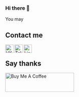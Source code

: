 ### Hi there 👋

<!--
**deitry/deitry** is a ✨ _special_ ✨ repository because its `README.md` (this file) appears on your GitHub profile.

Here are some ideas to get you started:

- 🔭 I’m currently working on ...
- 🌱 I’m currently learning ...
- 👯 I’m looking to collaborate on ...
- 🤔 I’m looking for help with ...
- 💬 Ask me about ...
- 📫 How to reach me: ...
- 😄 Pronouns: ...
- ⚡ Fun fact: ...
-->

You may

## Contact me

[<img align="left" alt="VK" width="26px" src="https://img.icons8.com/color/48/000000/vk-circled.png" />][vk]
[<img align="left" alt="Telegram" width="26px" src="https://img.icons8.com/fluency/48/000000/telegram-app.png" />][telegram]
[<img align="left" alt="LinkedIn" width="26px" src="https://img.icons8.com/ultraviolet/40/000000/linkedin-circled--v1.png" />][linkedin]

<br />

## Say thanks

<a href="https://www.buymeacoffee.com/dmrtvo" target="_blank"><img src="https://cdn.buymeacoffee.com/buttons/v2/default-yellow.png" alt="Buy Me A Coffee" style="height: 60px !important;width: 217px !important;" width="200"></a>

[vk]: https://vk.com/deitry
[telegram]: https://t.me/deitry
[linkedin]: https://www.linkedin.com/in/deitry/
